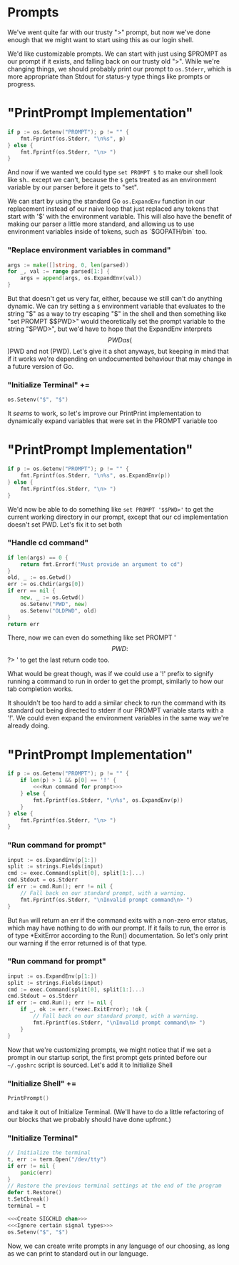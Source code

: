# Prompts

We've went quite far with our trusty ">" prompt, but now we've done enough that
we might want to start using this as our login shell.

We'd like customizable prompts. We can start with just using $PROMPT as our
prompt if it exists, and falling back on our trusty old ">". While we're changing
things, we should probably print our prompt to `os.Stderr`, which is more
appropriate than Stdout for status-y type things like prompts or progress.

# "PrintPrompt Implementation"
```go
if p := os.Getenv("PROMPT"); p != "" {
	fmt.Fprintf(os.Stderr, "\n%s", p)
} else {
	fmt.Fprintf(os.Stderr, "\n> ")
}
```

And now if we wanted we could type `set PROMPT $` to make our shell look like
sh.. except we can't, because the `$` gets treated as an environment variable
by our parser before it gets to "set".

We can start by using the standard Go `os.ExpandEnv` function in our replacement
instead of our naive loop that just replaced any tokens that start with '$' with
the environment variable. This will also have the benefit of making our parser a
little more standard, and allowing us to use environment variables inside of
tokens, such as `$GOPATH/bin` too.

### "Replace environment variables in command"
```go
args := make([]string, 0, len(parsed))
for _, val := range parsed[1:] {
	args = append(args, os.ExpandEnv(val))
}
```

But that doesn't get us very far, either, because we still can't do anything
dynamic. We can try setting a `$` environment variable that evaluates to the
string "$" as a way to try escaping "$" in the shell and then something like
"set PROMPT $$PWD>" would theoretically set the prompt variable to the string
"$PWD>", but we'd have to hope that the ExpandEnv interprets $$PWD as ($$)PWD
and not $($PWD). Let's give it a shot anyways, but keeping in mind that if it
works we're depending on undocumented behaviour that may change in a future
version of Go.

### "Initialize Terminal" +=
```go
os.Setenv("$", "$")
```

It *seems* to work, so let's improve our PrintPrint implementation to dynamically
expand variables that were set in the PROMPT variable too

# "PrintPrompt Implementation"
```go
if p := os.Getenv("PROMPT"); p != "" {
	fmt.Fprintf(os.Stderr, "\n%s", os.ExpandEnv(p))
} else {
	fmt.Fprintf(os.Stderr, "\n> ")
}
```

We'd now be able to do something like `set PROMPT '$$PWD>'` to get the current
working directory in our prompt, except that our cd implementation doesn't
set PWD. Let's fix it to set both 

### "Handle cd command"
```go
if len(args) == 0 {
	return fmt.Errorf("Must provide an argument to cd")
}
old, _ := os.Getwd()
err := os.Chdir(args[0])
if err == nil {
	new, _ := os.Getwd()
	os.Setenv("PWD", new)
	os.Setenv("OLDPWD", old)
}
return err
```

There, now we can even do something like set PROMPT '$$PWD:$$?> ' to get the
last return code too.

What would be great though, was if we could use a '!' prefix to signify running
a command to run in order to get the prompt, similarly to how our tab completion
works.

It shouldn't be too hard to add a similar check to run the command with its
standard out being directed to stderr if our PROMPT variable starts with a '!'.
We could even expand the environment variables in the same way we're already
doing.

# "PrintPrompt Implementation"
```go
if p := os.Getenv("PROMPT"); p != "" {
	if len(p) > 1 && p[0] == '!' {
		<<<Run command for prompt>>>
	} else {
		fmt.Fprintf(os.Stderr, "\n%s", os.ExpandEnv(p))
	}
} else {
	fmt.Fprintf(os.Stderr, "\n> ")
}
```

### "Run command for prompt"
```go
input := os.ExpandEnv(p[1:])
split := strings.Fields(input)
cmd := exec.Command(split[0], split[1:]...)
cmd.Stdout = os.Stderr
if err := cmd.Run(); err != nil {
	// Fall back on our standard prompt, with a warning.
	fmt.Fprintf(os.Stderr, "\nInvalid prompt command\n> ")
}
```

But `Run` will return an err if the command exits with a non-zero error status,
which may have nothing to do with our prompt. If it fails to run, the error is
of type *ExitError according to the Run() documentation. So let's only print
our warning if the error returned is of that type.

### "Run command for prompt"
```go
input := os.ExpandEnv(p[1:])
split := strings.Fields(input)
cmd := exec.Command(split[0], split[1:]...)
cmd.Stdout = os.Stderr
if err := cmd.Run(); err != nil {
	if _, ok := err.(*exec.ExitError); !ok {
		// Fall back on our standard prompt, with a warning.
		fmt.Fprintf(os.Stderr, "\nInvalid prompt command\n> ")
	}
}
```

Now that we're customizing prompts, we might notice that if we set a prompt in
our startup script, the first prompt gets printed before our `~/.goshrc` script
is sourced. Let's add it to Initialize Shell

### "Initialize Shell" += 
```go
PrintPrompt()
```

and take it out of Initialize Terminal. (We'll have to do a little refactoring
of our blocks that we probably should have done upfront.)

### "Initialize Terminal"
```go
// Initialize the terminal
t, err := term.Open("/dev/tty")
if err != nil {
	panic(err)
}
// Restore the previous terminal settings at the end of the program
defer t.Restore()
t.SetCbreak()
terminal = t

<<<Create SIGCHLD chan>>>
<<<Ignore certain signal types>>>
os.Setenv("$", "$")
```

Now, we can create write prompts in any language of our choosing, as long as
we can print to standard out in our language.
